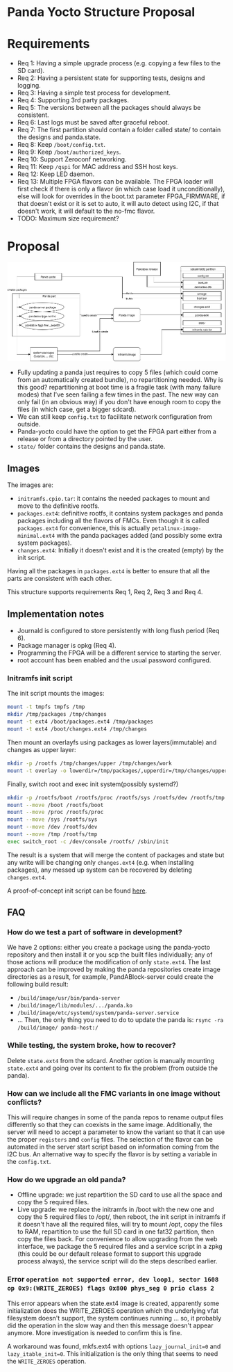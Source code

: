 # Panda Yocto Structure Proposal
# Requirements
- Req 1: Having a simple upgrade process (e.g. copying a few files to the SD
  card).
- Req 2: Having a persistent state for supporting tests, designs and logging.
- Req 3: Having a simple test process for development.
- Req 4: Supporting 3rd party packages.
- Req 5: The versions between all the packages should always be consistent.
- Req 6: Last logs must be saved after graceful reboot.
- Req 7: The first partition should contain a folder called state/ to contain
  the designs and panda.state.
- Req 8: Keep `/boot/config.txt`.
- Req 9: Keep `/boot/authorized_keys`.
- Req 10: Support Zeroconf networking.
- Req 11: Keep `/qspi` for MAC address and SSH host keys.
- Req 12: Keep LED daemon.
- Req 13: Multiple FPGA flavors can be available. The FPGA loader will first
  check if there is only a flavor (in which case load it unconditionally), else
  will look for overrides in the boot.txt parameter FPGA_FIRMWARE, if that
  doesn't exist or it is set to auto, it will auto detect using I2C, if that
  doesn't work, it will default to the no-fmc flavor.
- TODO: Maximum size requirement?

# Proposal
![](./panda-yocto.drawio.png)
- Fully updating a panda just requires to copy 5 files (which could come from an
  automatically created bundle), no repartitioning
  needed. Why is this good? repartitioning at boot time is a fragile task (with
  many failure modes) that I've seen failing a few times in the past. The new
  way can only fail (in an obvious way) if you don't have enough room to copy
  the files (in which case, get a bigger sdcard).
- We can still keep `config.txt` to facilitate network configuration from
  outside.
- Panda-yocto could have the option to get the FPGA part either from a release
  or from a directory pointed by the user.
- `state/` folder contains the designs and panda.state.

## Images
The images are:
- `initramfs.cpio.tar`: it contains the needed packages to mount and move to the
  definitive rootfs.
- `packages.ext4`: definitive rootfs, it contains system packages and panda
  packages including all the flavors of FMCs. Even though it is called
  `packages.ext4` for convenience, this is actually
  `petalinux-image-minimal.ext4` with the panda packages added (and possibly
  some extra system packages).
- `changes.ext4`: Initially it doesn't exist and it is the created (empty) by
  the init script.

Having all the packages in `packages.ext4` is better to ensure that all the
parts are consistent with each other.

This structure supports requirements Req 1, Req 2, Req 3 and Req 4.

## Implementation notes
- Journald is configured to store persistently with long flush period (Req 6).
- Package manager is opkg (Req 4). 
- Programming the FPGA will be a different service to starting the server.
- root account has been enabled and the usual password configured.

### Initramfs init script
The init script mounts the images:
```bash
mount -t tmpfs tmpfs /tmp
mkdir /tmp/packages /tmp/changes
mount -t ext4 /boot/packages.ext4 /tmp/packages
mount -t ext4 /boot/changes.ext4 /tmp/changes
```

Then mount an overlayfs using packages as lower layers(immutable) and changes as
upper layer:
```bash
mkdir -p /rootfs /tmp/changes/upper /tmp/changes/work
mount -t overlay -o lowerdir=/tmp/packages/,upperdir=/tmp/changes/upper/,workdir=/tmp/changes/work/ overlay /rootfs/
```

Finally, switch root and exec init system(possibly systemd?)
```bash
mkdir -p /rootfs/boot /rootfs/proc /rootfs/sys /rootfs/dev /rootfs/tmp
mount --move /boot /rootfs/boot
mount --move /proc /rootfs/proc
mount --move /sys /rootfs/sys
mount --move /dev /rootfs/dev
mount --move /tmp /rootfs/tmp
exec switch_root -c /dev/console /rootfs/ /sbin/init
```
The result is a system that will merge the content of packages and state but any
write will be changing only `changes.ext4` (e.g. when installing packages), any
messed up system can be recovered by deleting `changes.ext4`.

A proof-of-concept init script can be found [here](/init).

## FAQ
### How do we test a part of software in development?
We have 2 options: either you create a package using the panda-yocto repository
and then install it or you scp the built files individually; any of those
actions will produce the modification of only `state.ext4`.
The last approach can be improved by making the panda repositories create
image directories as a result, for example, PandABlock-server could
create the following build result:
- `/build/image/usr/bin/panda-server`
- `/build/image/lib/modules/.../panda.ko`
- `/build/image/etc/systemd/system/panda-server.service`
- ...
Then, the only thing you need to do to update the panda is:
`rsync -ra /build/image/ panda-host:/`

### While testing, the system broke, how to recover?
Delete `state.ext4` from the sdcard. Another option is manually mounting
 `state.ext4` and going over its content to fix the problem (from outside the
 panda).

### How can we include all the FMC variants in one image without conflicts?
This will require changes in some of the panda repos to rename output files
differently so that they can coexists in the same image.
Additionally, the server will need to accept a parameter to know the variant so
that it can use the proper `registers` and `config` files.
The selection of the flavor can be automated in the server start script based on
information coming from the I2C bus. An alternative way to specify the flavor is
by setting a variable in the `config.txt`.

### How do we upgrade an old panda?
- Offline upgrade: we just repartition the SD card to use all the space and copy
the 5 required files.
- Live upgrade: we replace the initramfs in /boot with the new one and copy the
  5 required files to /opt/, then reboot, the init script in initramfs
  if it doesn't have all the required files, will try to mount /opt, copy the
  files to RAM, repartition to use the full SD card in one fat32 partition,
  then copy the files back.
  For convenience to allow upgrading from the web interface, we package the 5
  required files and a service script in a zpkg (this could be our default
  release format to support this upgrade process always), the service script
  will do the steps described earlier.

### Error `operation not supported error, dev loop1, sector 1608 op 0x9:(WRITE_ZEROES) flags 0x800 phys_seg 0 prio class 2`
This error appears when the state.ext4 image is created, apparently some
initialization does the WRITE_ZEROES operation which the underlying vfat
filesystem doesn't support, the system continues running ... so, it probably did
the operation in the slow way and then this message doesn't appear anymore. More
 investigation is needed to confirm this is fine.
 
 A workaround was found, mkfs.ext4 with options `lazy_journal_init=0` and
 `lazy_itable_init=0`. This initialization is the only thing that seems to need
 the `WRITE_ZEROES` operation.
